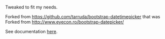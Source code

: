 Tweaked to fit my needs.

Forked from https://github.com/tarruda/bootstrap-datetimepicker
that was 
Forked from http://www.eyecon.ro/bootstrap-datepicker/

See documentation [here](http://tarruda.github.com/bootstrap-datetimepicker/).
